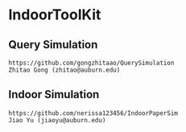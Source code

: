 # IndoorToolKit


##  Query Simulation

    https://github.com/gongzhitaao/QuerySimulation
    Zhitao Gong (zhitao@auburn.edu)
    
##  Indoor Simulation
    
    https://github.com/nerissa123456/IndoorPaperSim
    Jiao Yu (jiaoyu@auburn.edu)
